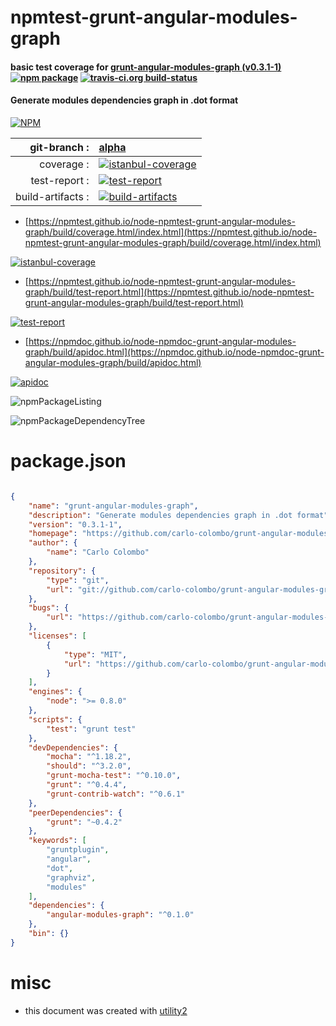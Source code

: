 # npmtest-grunt-angular-modules-graph

#### basic test coverage for  [grunt-angular-modules-graph (v0.3.1-1)](https://github.com/carlo-colombo/grunt-angular-modules-graph)  [![npm package](https://img.shields.io/npm/v/npmtest-grunt-angular-modules-graph.svg?style=flat-square)](https://www.npmjs.org/package/npmtest-grunt-angular-modules-graph) [![travis-ci.org build-status](https://api.travis-ci.org/npmtest/node-npmtest-grunt-angular-modules-graph.svg)](https://travis-ci.org/npmtest/node-npmtest-grunt-angular-modules-graph)

#### Generate modules dependencies graph in .dot format

[![NPM](https://nodei.co/npm/grunt-angular-modules-graph.png?downloads=true&downloadRank=true&stars=true)](https://www.npmjs.com/package/grunt-angular-modules-graph)

| git-branch : | [alpha](https://github.com/npmtest/node-npmtest-grunt-angular-modules-graph/tree/alpha)|
|--:|:--|
| coverage : | [![istanbul-coverage](https://npmtest.github.io/node-npmtest-grunt-angular-modules-graph/build/coverage.badge.svg)](https://npmtest.github.io/node-npmtest-grunt-angular-modules-graph/build/coverage.html/index.html)|
| test-report : | [![test-report](https://npmtest.github.io/node-npmtest-grunt-angular-modules-graph/build/test-report.badge.svg)](https://npmtest.github.io/node-npmtest-grunt-angular-modules-graph/build/test-report.html)|
| build-artifacts : | [![build-artifacts](https://npmtest.github.io/node-npmtest-grunt-angular-modules-graph/glyphicons_144_folder_open.png)](https://github.com/npmtest/node-npmtest-grunt-angular-modules-graph/tree/gh-pages/build)|

- [https://npmtest.github.io/node-npmtest-grunt-angular-modules-graph/build/coverage.html/index.html](https://npmtest.github.io/node-npmtest-grunt-angular-modules-graph/build/coverage.html/index.html)

[![istanbul-coverage](https://npmtest.github.io/node-npmtest-grunt-angular-modules-graph/build/screenCapture.buildCi.browser.%252Ftmp%252Fbuild%252Fcoverage.lib.html.png)](https://npmtest.github.io/node-npmtest-grunt-angular-modules-graph/build/coverage.html/index.html)

- [https://npmtest.github.io/node-npmtest-grunt-angular-modules-graph/build/test-report.html](https://npmtest.github.io/node-npmtest-grunt-angular-modules-graph/build/test-report.html)

[![test-report](https://npmtest.github.io/node-npmtest-grunt-angular-modules-graph/build/screenCapture.buildCi.browser.%252Ftmp%252Fbuild%252Ftest-report.html.png)](https://npmtest.github.io/node-npmtest-grunt-angular-modules-graph/build/test-report.html)

- [https://npmdoc.github.io/node-npmdoc-grunt-angular-modules-graph/build/apidoc.html](https://npmdoc.github.io/node-npmdoc-grunt-angular-modules-graph/build/apidoc.html)

[![apidoc](https://npmdoc.github.io/node-npmdoc-grunt-angular-modules-graph/build/screenCapture.buildCi.browser.%252Ftmp%252Fbuild%252Fapidoc.html.png)](https://npmdoc.github.io/node-npmdoc-grunt-angular-modules-graph/build/apidoc.html)

![npmPackageListing](https://npmtest.github.io/node-npmtest-grunt-angular-modules-graph/build/screenCapture.npmPackageListing.svg)

![npmPackageDependencyTree](https://npmtest.github.io/node-npmtest-grunt-angular-modules-graph/build/screenCapture.npmPackageDependencyTree.svg)



# package.json

```json

{
    "name": "grunt-angular-modules-graph",
    "description": "Generate modules dependencies graph in .dot format",
    "version": "0.3.1-1",
    "homepage": "https://github.com/carlo-colombo/grunt-angular-modules-graph",
    "author": {
        "name": "Carlo Colombo"
    },
    "repository": {
        "type": "git",
        "url": "git://github.com/carlo-colombo/grunt-angular-modules-graph.git"
    },
    "bugs": {
        "url": "https://github.com/carlo-colombo/grunt-angular-modules-graph/issues"
    },
    "licenses": [
        {
            "type": "MIT",
            "url": "https://github.com/carlo-colombo/grunt-angular-modules-graph/blob/master/LICENSE-MIT"
        }
    ],
    "engines": {
        "node": ">= 0.8.0"
    },
    "scripts": {
        "test": "grunt test"
    },
    "devDependencies": {
        "mocha": "^1.18.2",
        "should": "^3.2.0",
        "grunt-mocha-test": "^0.10.0",
        "grunt": "^0.4.4",
        "grunt-contrib-watch": "^0.6.1"
    },
    "peerDependencies": {
        "grunt": "~0.4.2"
    },
    "keywords": [
        "gruntplugin",
        "angular",
        "dot",
        "graphviz",
        "modules"
    ],
    "dependencies": {
        "angular-modules-graph": "^0.1.0"
    },
    "bin": {}
}
```



# misc
- this document was created with [utility2](https://github.com/kaizhu256/node-utility2)
